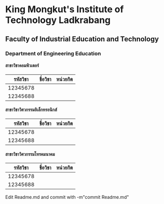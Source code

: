 # King Mongkut's Institute of Technology Ladkrabang #
## Faculty of Industrial Education and Technology ##
### Department of Engineering Education ###

#### สาขาวิชาคอมพิวเตอร์ ####
|รหัสวิชา| ชื่อวิชา| หน่วยกิต|
|--|--|--|
| 12345678 |  |  |
| 12345688 |  |  |

#### สาขาวิชาวิศวกรรมอิเล็กทรอนิกส์ ####
|รหัสวิชา| ชื่อวิชา| หน่วยกิต|
|--|--|--|
| 12345678 |  |  |
| 12345688 |  |  |

#### สาขาวิชาวิศวกรรมโทรคมนาคม ####
|รหัสวิชา| ชื่อวิชา| หน่วยกิต|
|--|--|--|
| 12345678 |  |  |
| 12345688 |  |  |

Edit Readme.md and commit with -m"commit Readme.md"
